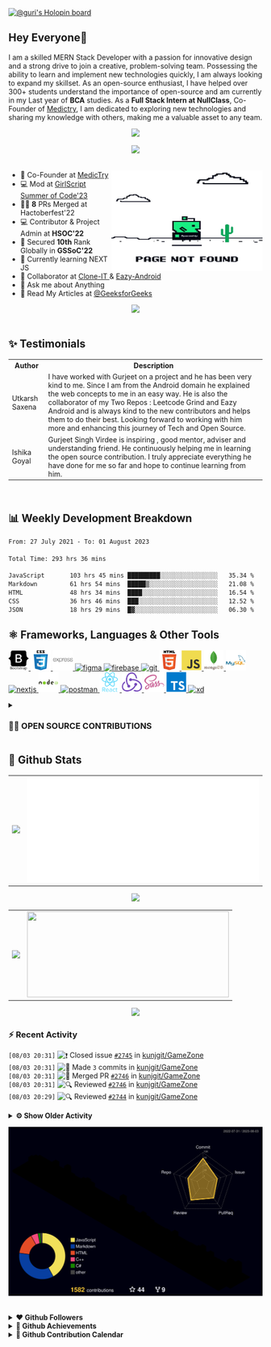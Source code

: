 [![@guri's Holopin board](https://holopin.io/api/user/board?user=guri)](https://holopin.io/@guri)

<!----------------------------------------------------------------ABOUT ME ----------------------------------------------------->

## Hey Everyone👋

I am a skilled MERN Stack Developer with a passion for innovative design and a strong drive to join a creative, problem-solving team. Possessing the ability to learn and implement new technologies quickly, I am always looking to expand my skillset. As an open-source enthusiast, I have helped over 300+ students understand the importance of open-source and am currently in my Last year of **BCA** studies. 
As a **Full Stack Intern at NullClass**, Co-Founder of [Medictry](https://www.linkedin.com/company/89489745), I am dedicated to exploring new technologies and sharing my knowledge with others, making me a valuable asset to any team.

<p align="center">
    <a href = "mailto: gurjeetsinghvirdee@gmail.com" target="_blank"><img src="https://img.shields.io/badge/gurjeetsinghvirdee@gmail.com-D74E43?style=for-the-badge&logo=gmail&logoColor=white"></a>
 </p>
 
<div align="center">
    <img src="https://api.visitorbadge.io/api/visitors?path=https%3A%2F%2Fgithub.com%2Fgurjeetsinghvirdee%2Fgurjeetsinghvirdee&label=VISITORS&labelColor=%23d9e3f0&countColor=%232ccce4"  width="150" />
</div>

<img src="https://www.animatedimages.org/data/media/562/animated-line-image-0111.gif" width="1000" height="2" />

<div>

<img align="right" height="200" width="300" src="https://raw.githubusercontent.com/gurjeetsinghvirdee/gurjeetsinghvirdee/main/giphy.webp" />
       <ul align="left">
            <li> 🏢 Co-Founder at <a href="https://www.linkedin.com/company/medictry/">MedicTry</a>
            <li> 💻 Mod at <a href="https://gssoc.girlscript.tech/"> GirlScript Summer of Code'23 </a></li>
            <li> 🧑‍💻 <strong>8</strong> PRs Merged at Hactoberfest'22 </li>
            <li> 💻 Contributor & Project Admin at <strong>HSOC'22</strong> </li>
            <li> 🎉 Secured <strong>10th</strong> Rank Globally in <strong>GSSoC'22</strong> </li>
            <li> 🏫 Currently learning NEXT JS </li>
            <li> 🤝 Collaborator at <a href="https://github.com/Rayman-Sodhi/Clone-IT"> Clone-IT </a> & <a href="https://github.com/utkarsh006/Eazy-Android"> Eazy-Android </a>
            </li>
            <li> 💬 Ask me about Anything </li>
            <li> 📕 Read My Articles at 
                <a href="https://auth.geeksforgeeks.org/user/gurjeetsinghvirdee/articles" target="_blank">@GeeksforGeeks</a>
            </li>
       </ul>  
</div>

<!--------------------------- Lanyard Profile--------------------------------->

<div align="center">        
    <a href="https://discord.com/users/916597112882495510"><img src="https://lanyard.cnrad.dev/api/916597112882495510" /></a>
</div>

<img src="https://www.animatedimages.org/data/media/562/animated-line-image-0111.gif" width="1000" height="2" />        
<!------------------------------------------TESTIMONIALS----------------------------------------------->
        
## ✨ Testimonials
        
<table>
  <tr>
    <th>Author</th>
    <th>Description</th>
  </tr>
  <tr>
    <td>Utkarsh Saxena</td>
    <td>I have worked with Gurjeet on a project and he has been very kind to me. Since I am from the Android domain he explained the web concepts to me in an easy way. He is also the collaborator of my Two Repos : Leetcode Grind and Eazy Android and is always kind to the new contributors and helps them to do their best. Looking forward to working with him more and enhancing this journey of Tech and Open Source.</td>
  </tr>
  <tr>
      <td>Ishika Goyal</td>
      <td>Gurjeet Singh Virdee is inspiring , good mentor, adviser and understanding friend. He continuously helping me in learning the open source contribution. I     truly appreciate everything he have done for me so far and hope to continue learning from him.</td>
  </tr>
</table>

<img src="https://www.animatedimages.org/data/media/562/animated-line-image-0111.gif" width="1000" height="2" />

<!-------------------------------------------------WAKA TIME---------------------------------------------------->

## 📊 Weekly Development Breakdown
  
<!--START_SECTION:waka-->

```txt
From: 27 July 2021 - To: 01 August 2023

Total Time: 293 hrs 36 mins

JavaScript       103 hrs 45 mins █████████░░░░░░░░░░░░░░░░   35.34 %
Markdown         61 hrs 54 mins  █████▒░░░░░░░░░░░░░░░░░░░   21.08 %
HTML             48 hrs 34 mins  ████░░░░░░░░░░░░░░░░░░░░░   16.54 %
CSS              36 hrs 46 mins  ███░░░░░░░░░░░░░░░░░░░░░░   12.52 %
JSON             18 hrs 29 mins  █▓░░░░░░░░░░░░░░░░░░░░░░░   06.30 %
```

<!--END_SECTION:waka--> 

<!---------------------------------Frameworks, Languages & Other Tools ------------------------------------->        
        
## ⚛️ Frameworks, Languages & Other Tools        
 
<p align="left"> 
    <a href="https://getbootstrap.com" target="_blank" rel="noreferrer"> <img src="https://raw.githubusercontent.com/devicons/devicon/master/icons/bootstrap/bootstrap-plain-wordmark.svg" alt="bootstrap" width="40" height="40"/> 
    </a> 
    <a href="https://www.w3schools.com/css/" target="_blank" rel="noreferrer"> <img src="https://raw.githubusercontent.com/devicons/devicon/master/icons/css3/css3-original-wordmark.svg" alt="css3" width="40" height="40"/> 
    </a> 
    <a href="https://expressjs.com" target="_blank" rel="noreferrer"> <img src="https://raw.githubusercontent.com/devicons/devicon/master/icons/express/express-original-wordmark.svg" alt="express" width="40" height="40"/> 
    </a> 
    <a href="https://www.figma.com/" target="_blank" rel="noreferrer"> <img src="https://www.vectorlogo.zone/logos/figma/figma-icon.svg" alt="figma" width="40" height="40"/> 
    </a> <a href="https://firebase.google.com/" target="_blank" rel="noreferrer"> <img src="https://www.vectorlogo.zone/logos/firebase/firebase-icon.svg" alt="firebase" width="40" height="40"/> 
    </a> 
    <a href="https://git-scm.com/" target="_blank" rel="noreferrer"> <img src="https://www.vectorlogo.zone/logos/git-scm/git-scm-icon.svg" alt="git" width="40" height="40"/> 
    </a> 
    <a href="https://www.w3.org/html/" target="_blank" rel="noreferrer"> <img src="https://raw.githubusercontent.com/devicons/devicon/master/icons/html5/html5-original-wordmark.svg" alt="html5" width="40" height="40"/> 
    </a> 
    <a href="https://developer.mozilla.org/en-US/docs/Web/JavaScript" target="_blank" rel="noreferrer"> <img src="https://raw.githubusercontent.com/devicons/devicon/master/icons/javascript/javascript-original.svg" alt="javascript" width="40" height="40"/> 
    </a> 
    <a href="https://www.mongodb.com/" target="_blank" rel="noreferrer"> <img src="https://raw.githubusercontent.com/devicons/devicon/master/icons/mongodb/mongodb-original-wordmark.svg" alt="mongodb" width="40" height="40"/> 
    </a> 
    <a href="https://www.mysql.com/" target="_blank" rel="noreferrer"> <img src="https://raw.githubusercontent.com/devicons/devicon/master/icons/mysql/mysql-original-wordmark.svg" alt="mysql" width="40" height="40"/> 
    </a> 
    <a href="https://nextjs.org/" target="_blank" rel="noreferrer"> <img src="https://cdn.worldvectorlogo.com/logos/nextjs-2.svg" alt="nextjs" width="40" height="40"/> 
    </a> 
    <a href="https://nodejs.org" target="_blank" rel="noreferrer"> <img src="https://raw.githubusercontent.com/devicons/devicon/master/icons/nodejs/nodejs-original-wordmark.svg" alt="nodejs" width="40" height="40"/> 
    </a> 
    <a href="https://postman.com" target="_blank" rel="noreferrer"> <img src="https://www.vectorlogo.zone/logos/getpostman/getpostman-icon.svg" alt="postman" width="40" height="40"/> 
    </a> 
    <a href="https://reactjs.org/" target="_blank" rel="noreferrer"> <img src="https://raw.githubusercontent.com/devicons/devicon/master/icons/react/react-original-wordmark.svg" alt="react" width="40" height="40"/> 
    </a> 
    <a href="https://redux.js.org" target="_blank" rel="noreferrer"> <img src="https://raw.githubusercontent.com/devicons/devicon/master/icons/redux/redux-original.svg" alt="redux" width="40" height="40"/> 
    </a> 
    <a href="https://sass-lang.com" target="_blank" rel="noreferrer"> <img src="https://raw.githubusercontent.com/devicons/devicon/master/icons/sass/sass-original.svg" alt="sass" width="40" height="40"/> 
    </a> 
    <a href="https://www.typescriptlang.org/" target="_blank" rel="noreferrer"> <img src="https://raw.githubusercontent.com/devicons/devicon/master/icons/typescript/typescript-original.svg" alt="typescript" width="40" height="40"/> 
    </a> 
    <a href="https://www.adobe.com/products/xd.html" target="_blank" rel="noreferrer"> <img src="https://cdn.worldvectorlogo.com/logos/adobe-xd.svg" alt="xd" width="40" height="40"/> 
    </a> 
</p>

<!---------------------- OPEN SOURCE CONTRIBUTIONS ---------------------->
        
<details>
    <summary><h3> 👨‍💻 OPEN SOURCE CONTRIBUTIONS</h3></summary>  
    
|S.No.|Open Source Program |Duration| Contribution |Role|Rewards|
|---------|--------|-------|-------|----|-----|    
| 1. | GirlScript Summer Of Code 2022 | 1st Mar - 31st May 2022 | [Click Here](https://docs.google.com/document/d/15t_iThcyiNgIuAUmTJ9Utjy1ccxwTGZXy_0n8VYsHLE/edit?usp=sharing) | Contributor | [Link](https://drive.google.com/drive/folders/1gYYFepBLm09uATAZ9_Nh34opop_0nfCi?usp=sharing) |    
| 2. | GirlScript Summer Of Code 2022 | 1st Mar - 31st May 2022 | [Bundli-Frontend](https://github.com/Ayush7614/Bundli-Frontend) & [WebDev-ProjectKart](https://github.com/khushi-purwar/WebDev-ProjectKart) | Mentor | [Link](https://drive.google.com/drive/folders/1d0gDnPh8gR8qU61g-fWLEhahhshR8PXh?usp=sharing) |
| 3. | GirlScript Summer Of Code 2022 | 1st Mar - 31st July 2022 | Discord Moderator, Managing participants <br> activity through out the program. | Technical Team | T-Shirt [Link](https://drive.google.com/drive/folders/1B2jDXyXA-L-XXypvaNzrpXRTVY7GW-04?usp=sharing) |
| 4. | Hack Club RAIT | 1st July - 30st September 2022 | [Click Here](https://docs.google.com/document/d/1_ZutQmDbGkuFsbypF2oX_jbmFMf7OV-X4kr8xVs5J0w) | Contributor | [Link](https://drive.google.com/file/d/1Km6kXQU3NWr8OkWnaHB7-vLfEjhffplE/view?usp=sharing) |
| 5. | Hacktoberfest | 1st October - 31st October 2022 | [Click Here](https://docs.google.com/document/d/1mv27yGR7-SsIDOinqsYDnFutXHG49awhzvZYaEna3rM) | Contributor | T-Shirt & Stickers | 
| 6. | HyperEdge WOB'23 | 1st Feb - 1st May | Discord Moderator, Managing Leaderboard | Managing Team | - |
| 7. | GirlScript Summer Of Code 2023 | 6th May - 03 July | Jarvis - Decentralised Expense Tracker, GameZone | Mentor | - |
| 8. | GirlScript Summer Of Code 2023 | 29 May  - Present | Managing the activity of PA, Mentors & Contributors throughout the program | Discord Mod | - |
    
</details>

<!------------------------------------------------------------ GITHUB STATS ------------------------------------------------------------------------>
        
## 💫 Github Stats

<table>    
<tr>
  <td align="center">
    <img width="400" src="https://github-readme-streak-stats.herokuapp.com/?user=gurjeetsinghvirdee&theme=synthwave" />
  </td>
  <td align="center">
    <img src="https://github.com/gurjeetsinghvirdee/gurjeetsinghvirdee/blob/main/metrics.plugin.isocalendar.svg" />
  </td>
</tr>
</table>

<div align="center">
    <img width="600" src="https://github-profile-trophy.vercel.app/?username=gurjeetsinghvirdee&theme=dracula&column=5" /> 
</div>

<table>    
<tr>
  <td align="center">
    <img width="400" src="https://github-readme-stats.vercel.app/api?username=gurjeetsinghvirdee&show_icons=true&theme=synthwave&include_all_commits=true" />
  </td>
  <td align="center">
    <img height="170" width="400" src="https://github-readme-stats.vercel.app/api/top-langs/?username=gurjeetsinghvirdee&layout=compact&theme=synthwave&langs_count=15" /> 
  </td>
</tr>
</table>

<div align="center">
  <img src="https://github-readme-activity-graph.vercel.app/graph?username=gurjeetsinghvirdee&theme=synthwave-84&true&hide_border=true" />
</div>
        
### ⚡ Recent Activity     
        
<!--START_SECTION:activity-->  
`[08/03 20:31]` <img alt="❗️" src="https://github.com/cheesits456/github-activity-readme/raw/master/icons/issue.png" align="top" height="18"> Closed issue [`#2745`](https://github.com//kunjgit/GameZone/issues/2745 '[New game]: Connect Four multiplayer game') in [kunjgit/GameZone](https://github.com/kunjgit/GameZone)  
`[08/03 20:31]` <img alt="📝" src="https://github.com/cheesits456/github-activity-readme/raw/master/icons/commit.png" align="top" height="18"> Made `3` commits in [kunjgit/GameZone](https://github.com/kunjgit/GameZone)  
`[08/03 20:31]` <img alt="🎉" src="https://github.com/cheesits456/github-activity-readme/raw/master/icons/merge.png" align="top" height="18"> Merged PR [`#2746`](https://github.com//kunjgit/GameZone/pull/2746 'Connect four new game') in [kunjgit/GameZone](https://github.com/kunjgit/GameZone)  
`[08/03 20:31]` <img alt="🔍" src="https://github.com/cheesits456/github-activity-readme/raw/master/icons/review.png" align="top" height="18"> Reviewed [`#2746`](https://github.com//kunjgit/GameZone/pull/2746 'Connect four new game') in [kunjgit/GameZone](https://github.com/kunjgit/GameZone)  
`[08/03 20:29]` <img alt="🔍" src="https://github.com/cheesits456/github-activity-readme/raw/master/icons/review.png" align="top" height="18"> Reviewed [`#2744`](https://github.com//kunjgit/GameZone/pull/2744 '[GSSoC\'23] : Memorization cards') in [kunjgit/GameZone](https://github.com/kunjgit/GameZone)  

<details><summary><b> ⚙️ Show Older Activity</b></summary>

`[08/03 20:29]` <img alt="🔍" src="https://github.com/cheesits456/github-activity-readme/raw/master/icons/review.png" align="top" height="18"> Reviewed [`#2744`](https://github.com//kunjgit/GameZone/pull/2744 '[GSSoC\'23] : Memorization cards') in [kunjgit/GameZone](https://github.com/kunjgit/GameZone)  
`[08/03 20:26]` <img alt="❗️" src="https://github.com/cheesits456/github-activity-readme/raw/master/icons/issue.png" align="top" height="18"> Closed issue [`#2741`](https://github.com//kunjgit/GameZone/issues/2741 '[Enhancement]: Hunt Your Card Game') in [kunjgit/GameZone](https://github.com/kunjgit/GameZone)  
`[08/03 20:26]` <img alt="📝" src="https://github.com/cheesits456/github-activity-readme/raw/master/icons/commit.png" align="top" height="18"> Made `2` commits in [kunjgit/GameZone](https://github.com/kunjgit/GameZone)  
`[08/03 20:26]` <img alt="🎉" src="https://github.com/cheesits456/github-activity-readme/raw/master/icons/merge.png" align="top" height="18"> Merged PR [`#2742`](https://github.com//kunjgit/GameZone/pull/2742 '[GSSoC\'23] Hunt Card Game Completed') in [kunjgit/GameZone](https://github.com/kunjgit/GameZone)  
`[08/03 20:26]` <img alt="🔍" src="https://github.com/cheesits456/github-activity-readme/raw/master/icons/review.png" align="top" height="18"> Reviewed [`#2742`](https://github.com//kunjgit/GameZone/pull/2742 '[GSSoC\'23] Hunt Card Game Completed') in [kunjgit/GameZone](https://github.com/kunjgit/GameZone)  
`[08/03 20:22]` <img alt="❗️" src="https://github.com/cheesits456/github-activity-readme/raw/master/icons/issue.png" align="top" height="18"> Closed issue [`#2736`](https://github.com//kunjgit/GameZone/issues/2736 '[Enhancement]: Enhancing Snake water game') in [kunjgit/GameZone](https://github.com/kunjgit/GameZone)  
`[08/03 20:22]` <img alt="📝" src="https://github.com/cheesits456/github-activity-readme/raw/master/icons/commit.png" align="top" height="18"> Made `2` commits in [kunjgit/GameZone](https://github.com/kunjgit/GameZone)  
`[08/03 20:22]` <img alt="🎉" src="https://github.com/cheesits456/github-activity-readme/raw/master/icons/merge.png" align="top" height="18"> Merged PR [`#2738`](https://github.com//kunjgit/GameZone/pull/2738 'Changes in snake water gun game') in [kunjgit/GameZone](https://github.com/kunjgit/GameZone)  
`[08/03 20:22]` <img alt="🔍" src="https://github.com/cheesits456/github-activity-readme/raw/master/icons/review.png" align="top" height="18"> Reviewed [`#2738`](https://github.com//kunjgit/GameZone/pull/2738 'Changes in snake water gun game') in [kunjgit/GameZone](https://github.com/kunjgit/GameZone)  
`[08/03 20:21]` <img alt="📝" src="https://github.com/cheesits456/github-activity-readme/raw/master/icons/commit.png" align="top" height="18"> Made `7` commits in [kunjgit/GameZone](https://github.com/kunjgit/GameZone)  
`[08/03 20:21]` <img alt="❗️" src="https://github.com/cheesits456/github-activity-readme/raw/master/icons/issue.png" align="top" height="18"> Closed issue [`#2637`](https://github.com//kunjgit/GameZone/issues/2637 '[New game]: Sky Dodge') in [kunjgit/GameZone](https://github.com/kunjgit/GameZone)  
`[08/03 20:21]` <img alt="🎉" src="https://github.com/cheesits456/github-activity-readme/raw/master/icons/merge.png" align="top" height="18"> Merged PR [`#2661`](https://github.com//kunjgit/GameZone/pull/2661 'Added Sky Dodge') in [kunjgit/GameZone](https://github.com/kunjgit/GameZone)  
`[08/03 20:21]` <img alt="📝" src="https://github.com/cheesits456/github-activity-readme/raw/master/icons/commit.png" align="top" height="18"> Made `3` commits in [kunjgit/GameZone](https://github.com/kunjgit/GameZone)  
`[08/03 20:21]` <img alt="❗️" src="https://github.com/cheesits456/github-activity-readme/raw/master/icons/issue.png" align="top" height="18"> Closed issue [`#2732`](https://github.com//kunjgit/GameZone/issues/2732 '[Documentation Bug]: workflow to add labels by analyzing titles of PR/Issues') in [kunjgit/GameZone](https://github.com/kunjgit/GameZone)  
`[08/03 20:21]` <img alt="🎉" src="https://github.com/cheesits456/github-activity-readme/raw/master/icons/merge.png" align="top" height="18"> Merged PR [`#2733`](https://github.com//kunjgit/GameZone/pull/2733 'Hack analyse title') in [kunjgit/GameZone](https://github.com/kunjgit/GameZone)  
`[08/03 20:20]` <img alt="🔍" src="https://github.com/cheesits456/github-activity-readme/raw/master/icons/review.png" align="top" height="18"> Reviewed [`#2733`](https://github.com//kunjgit/GameZone/pull/2733 'Hack analyse title') in [kunjgit/GameZone](https://github.com/kunjgit/GameZone)  
`[08/03 20:16]` <img alt="🔍" src="https://github.com/cheesits456/github-activity-readme/raw/master/icons/review.png" align="top" height="18"> Reviewed [`#2661`](https://github.com//kunjgit/GameZone/pull/2661 'Added Sky Dodge') in [kunjgit/GameZone](https://github.com/kunjgit/GameZone)  
`[08/03 06:45]` <img alt="❗️" src="https://github.com/cheesits456/github-activity-readme/raw/master/icons/issue.png" align="top" height="18"> Closed issue [`#2653`](https://github.com//kunjgit/GameZone/issues/2653 '[New game]: Musical floor game') in [kunjgit/GameZone](https://github.com/kunjgit/GameZone)  
`[08/03 06:45]` <img alt="📝" src="https://github.com/cheesits456/github-activity-readme/raw/master/icons/commit.png" align="top" height="18"> Made `7` commits in [kunjgit/GameZone](https://github.com/kunjgit/GameZone)  
`[08/03 06:45]` <img alt="🎉" src="https://github.com/cheesits456/github-activity-readme/raw/master/icons/merge.png" align="top" height="18"> Merged PR [`#2654`](https://github.com//kunjgit/GameZone/pull/2654 '# 2653 Musical Floor Game') in [kunjgit/GameZone](https://github.com/kunjgit/GameZone)  
`[08/03 06:44]` <img alt="🔍" src="https://github.com/cheesits456/github-activity-readme/raw/master/icons/review.png" align="top" height="18"> Reviewed [`#2654`](https://github.com//kunjgit/GameZone/pull/2654 '# 2653 Musical Floor Game') in [kunjgit/GameZone](https://github.com/kunjgit/GameZone)  
`[08/02 20:56]` <img alt="❗️" src="https://github.com/cheesits456/github-activity-readme/raw/master/icons/issue.png" align="top" height="18"> Closed issue [`#2703`](https://github.com//kunjgit/GameZone/issues/2703 '[Enhancement]: Black Jack new game') in [kunjgit/GameZone](https://github.com/kunjgit/GameZone)  
`[08/02 20:55]` <img alt="🗣" src="https://github.com/cheesits456/github-activity-readme/raw/master/icons/comment.png" align="top" height="18"> Commented on [`#2702`](https://github.com//kunjgit/GameZone/issues/2702 'chore: update workflow to add label and pre-commit message & remove node_modules directory') in [kunjgit/GameZone](https://github.com/kunjgit/GameZone)  
`[08/02 19:46]` <img alt="❗️" src="https://github.com/cheesits456/github-activity-readme/raw/master/icons/issue.png" align="top" height="18"> Closed issue [`#2725`](https://github.com//kunjgit/GameZone/issues/2725 '[New game]: Code Cracker Game') in [kunjgit/GameZone](https://github.com/kunjgit/GameZone)  
`[08/02 19:46]` <img alt="📝" src="https://github.com/cheesits456/github-activity-readme/raw/master/icons/commit.png" align="top" height="18"> Made `3` commits in [kunjgit/GameZone](https://github.com/kunjgit/GameZone)  
`[08/02 19:46]` <img alt="🎉" src="https://github.com/cheesits456/github-activity-readme/raw/master/icons/merge.png" align="top" height="18"> Merged PR [`#2727`](https://github.com//kunjgit/GameZone/pull/2727 '[GSSoC\'23] Code Cracker Game Ready') in [kunjgit/GameZone](https://github.com/kunjgit/GameZone)  
`[08/02 19:45]` <img alt="❗️" src="https://github.com/cheesits456/github-activity-readme/raw/master/icons/issue.png" align="top" height="18"> Closed issue [`#2722`](https://github.com//kunjgit/GameZone/issues/2722 '[Bug]: Squared lines ') in [kunjgit/GameZone](https://github.com/kunjgit/GameZone)  
`[08/02 19:45]` <img alt="📝" src="https://github.com/cheesits456/github-activity-readme/raw/master/icons/commit.png" align="top" height="18"> Made `2` commits in [kunjgit/GameZone](https://github.com/kunjgit/GameZone)  
`[08/02 19:45]` <img alt="🎉" src="https://github.com/cheesits456/github-activity-readme/raw/master/icons/merge.png" align="top" height="18"> Merged PR [`#2723`](https://github.com//kunjgit/GameZone/pull/2723 'Fix bug causing Squared Lines to not open') in [kunjgit/GameZone](https://github.com/kunjgit/GameZone)  
`[08/02 19:44]` <img alt="📝" src="https://github.com/cheesits456/github-activity-readme/raw/master/icons/commit.png" align="top" height="18"> Made `26` commits in [Avdhesh-Varshney/GameZone](https://github.com/Avdhesh-Varshney/GameZone)  
`[08/02 19:43]` <img alt="🔍" src="https://github.com/cheesits456/github-activity-readme/raw/master/icons/review.png" align="top" height="18"> Reviewed [`#2727`](https://github.com//kunjgit/GameZone/pull/2727 '[GSSoC\'23] Code Cracker Game Ready') in [kunjgit/GameZone](https://github.com/kunjgit/GameZone)  
`[08/02 19:41]` <img alt="🎉" src="https://github.com/cheesits456/github-activity-readme/raw/master/icons/merge.png" align="top" height="18"> Merged PR [`#2726`](https://github.com//kunjgit/GameZone/pull/2726 'Enhanced chrome dino game') in [kunjgit/GameZone](https://github.com/kunjgit/GameZone)  
`[08/02 19:41]` <img alt="📝" src="https://github.com/cheesits456/github-activity-readme/raw/master/icons/commit.png" align="top" height="18"> Made `2` commits in [kunjgit/GameZone](https://github.com/kunjgit/GameZone)  
`[08/02 19:41]` <img alt="❗️" src="https://github.com/cheesits456/github-activity-readme/raw/master/icons/issue.png" align="top" height="18"> Closed issue [`#2706`](https://github.com//kunjgit/GameZone/issues/2706 '[Enhancement]: Chrome_Dinosaur_Game') in [kunjgit/GameZone](https://github.com/kunjgit/GameZone)  
`[08/02 19:40]` <img alt="🔍" src="https://github.com/cheesits456/github-activity-readme/raw/master/icons/review.png" align="top" height="18"> Reviewed [`#2726`](https://github.com//kunjgit/GameZone/pull/2726 'Enhanced chrome dino game') in [kunjgit/GameZone](https://github.com/kunjgit/GameZone)  
`[08/02 19:38]` <img alt="🎉" src="https://github.com/cheesits456/github-activity-readme/raw/master/icons/merge.png" align="top" height="18"> Merged PR [`#2724`](https://github.com//kunjgit/GameZone/pull/2724 'New game added') in [kunjgit/GameZone](https://github.com/kunjgit/GameZone)  
`[08/02 19:38]` <img alt="❗️" src="https://github.com/cheesits456/github-activity-readme/raw/master/icons/issue.png" align="top" height="18"> Closed issue [`#2286`](https://github.com//kunjgit/GameZone/issues/2286 '[New game]: Know Your Country') in [kunjgit/GameZone](https://github.com/kunjgit/GameZone)  
`[08/02 19:38]` <img alt="📝" src="https://github.com/cheesits456/github-activity-readme/raw/master/icons/commit.png" align="top" height="18"> Made `3` commits in [kunjgit/GameZone](https://github.com/kunjgit/GameZone)  
`[08/02 19:38]` <img alt="📝" src="https://github.com/cheesits456/github-activity-readme/raw/master/icons/commit.png" align="top" height="18"> Made `21` commits in [KanchandeepK/GameZone](https://github.com/KanchandeepK/GameZone)  
`[08/02 19:37]` <img alt="🔍" src="https://github.com/cheesits456/github-activity-readme/raw/master/icons/review.png" align="top" height="18"> Reviewed [`#2724`](https://github.com//kunjgit/GameZone/pull/2724 'New game added') in [kunjgit/GameZone](https://github.com/kunjgit/GameZone)  
`[08/02 19:36]` <img alt="🗣" src="https://github.com/cheesits456/github-activity-readme/raw/master/icons/comment.png" align="top" height="18"> Commented on [`#2723`](https://github.com//kunjgit/GameZone/issues/2723 'Fix bug causing Squared Lines to not open') in [kunjgit/GameZone](https://github.com/kunjgit/GameZone)  
`[08/02 19:34]` <img alt="🔍" src="https://github.com/cheesits456/github-activity-readme/raw/master/icons/review.png" align="top" height="18"> Reviewed [`#2723`](https://github.com//kunjgit/GameZone/pull/2723 'Fix bug causing Squared Lines to not open') in [kunjgit/GameZone](https://github.com/kunjgit/GameZone)  
`[08/02 19:32]` <img alt="🔍" src="https://github.com/cheesits456/github-activity-readme/raw/master/icons/review.png" align="top" height="18"> Reviewed [`#839`](https://github.com//kunjgit/GameZone/pull/839 'Rubik\'s cube solving game added') in [kunjgit/GameZone](https://github.com/kunjgit/GameZone)  
`[08/02 19:23]` <img alt="❗️" src="https://github.com/cheesits456/github-activity-readme/raw/master/icons/issue.png" align="top" height="18"> Closed issue [`#2715`](https://github.com//kunjgit/GameZone/issues/2715 '[New game]: Color Blast Game') in [kunjgit/GameZone](https://github.com/kunjgit/GameZone)  
`[08/02 19:23]` <img alt="❌" src="https://github.com/cheesits456/github-activity-readme/raw/master/icons/pr-close.png" align="top" height="18"> Closed PR [`#2719`](https://github.com//kunjgit/GameZone/pull/2719 '[Color Blast Game] Added!') in [kunjgit/GameZone](https://github.com/kunjgit/GameZone)  
`[08/02 19:23]` <img alt="🔍" src="https://github.com/cheesits456/github-activity-readme/raw/master/icons/review.png" align="top" height="18"> Reviewed [`#2719`](https://github.com//kunjgit/GameZone/pull/2719 '[Color Blast Game] Added!') in [kunjgit/GameZone](https://github.com/kunjgit/GameZone)  
`[08/02 19:17]` <img alt="🔍" src="https://github.com/cheesits456/github-activity-readme/raw/master/icons/review.png" align="top" height="18"> Reviewed [`#2713`](https://github.com//kunjgit/GameZone/pull/2713 '[Documentation Bug]: Many entries in README.md were duplicate and was not up to date. [gssoc23]') in [kunjgit/GameZone](https://github.com/kunjgit/GameZone)  
`[08/02 19:06]` <img alt="❌" src="https://github.com/cheesits456/github-activity-readme/raw/master/icons/pr-close.png" align="top" height="18"> Closed PR [`#2708`](https://github.com//kunjgit/GameZone/pull/2708 'Squid game') in [kunjgit/GameZone](https://github.com/kunjgit/GameZone)  
`[08/02 19:06]` <img alt="🗣" src="https://github.com/cheesits456/github-activity-readme/raw/master/icons/comment.png" align="top" height="18"> Commented on [`#2708`](https://github.com//kunjgit/GameZone/issues/2708 'Squid game') in [kunjgit/GameZone](https://github.com/kunjgit/GameZone)  
`[08/02 19:04]` <img alt="❌" src="https://github.com/cheesits456/github-activity-readme/raw/master/icons/pr-close.png" align="top" height="18"> Closed PR [`#2705`](https://github.com//kunjgit/GameZone/pull/2705 '2703 made the game') in [kunjgit/GameZone](https://github.com/kunjgit/GameZone)  
`[08/02 19:04]` <img alt="🔍" src="https://github.com/cheesits456/github-activity-readme/raw/master/icons/review.png" align="top" height="18"> Reviewed [`#2705`](https://github.com//kunjgit/GameZone/pull/2705 '2703 made the game') in [kunjgit/GameZone](https://github.com/kunjgit/GameZone)  
`[08/02 18:59]` <img alt="❗️" src="https://github.com/cheesits456/github-activity-readme/raw/master/icons/issue.png" align="top" height="18"> Closed issue [`#2597`](https://github.com//kunjgit/GameZone/issues/2597 '[Documentation Bug]: update dependabot workflow and remove node_modules from codebase') in [kunjgit/GameZone](https://github.com/kunjgit/GameZone)  
`[08/02 18:59]` <img alt="📝" src="https://github.com/cheesits456/github-activity-readme/raw/master/icons/commit.png" align="top" height="18"> Made `3` commits in [kunjgit/GameZone](https://github.com/kunjgit/GameZone)  
`[08/02 18:59]` <img alt="🎉" src="https://github.com/cheesits456/github-activity-readme/raw/master/icons/merge.png" align="top" height="18"> Merged PR [`#2702`](https://github.com//kunjgit/GameZone/pull/2702 'chore: update workflow to add label and pre-commit message & remove node_modules directory') in [kunjgit/GameZone](https://github.com/kunjgit/GameZone)  
`[08/02 18:58]` <img alt="🔍" src="https://github.com/cheesits456/github-activity-readme/raw/master/icons/review.png" align="top" height="18"> Reviewed [`#2702`](https://github.com//kunjgit/GameZone/pull/2702 'chore: update workflow to add label and pre-commit message & remove node_modules directory') in [kunjgit/GameZone](https://github.com/kunjgit/GameZone)  
`[08/02 18:57]` <img alt="📝" src="https://github.com/cheesits456/github-activity-readme/raw/master/icons/commit.png" align="top" height="18"> Made `4` commits in [kunjgit/GameZone](https://github.com/kunjgit/GameZone)  
`[08/02 18:57]` <img alt="❗️" src="https://github.com/cheesits456/github-activity-readme/raw/master/icons/issue.png" align="top" height="18"> Closed issue [`#2674`](https://github.com//kunjgit/GameZone/issues/2674 '[Bug]: back to top button animates on hover') in [kunjgit/GameZone](https://github.com/kunjgit/GameZone)  
`[08/02 18:57]` <img alt="🎉" src="https://github.com/cheesits456/github-activity-readme/raw/master/icons/merge.png" align="top" height="18"> Merged PR [`#2682`](https://github.com//kunjgit/GameZone/pull/2682 'animated scrolltBug') in [kunjgit/GameZone](https://github.com/kunjgit/GameZone)  
`[08/02 18:56]` <img alt="🔍" src="https://github.com/cheesits456/github-activity-readme/raw/master/icons/review.png" align="top" height="18"> Reviewed [`#2682`](https://github.com//kunjgit/GameZone/pull/2682 'animated scrolltBug') in [kunjgit/GameZone](https://github.com/kunjgit/GameZone)  
`[08/02 18:56]` <img alt="📝" src="https://github.com/cheesits456/github-activity-readme/raw/master/icons/commit.png" align="top" height="18"> Made `6` commits in [kunjgit/GameZone](https://github.com/kunjgit/GameZone)  
`[08/02 18:56]` <img alt="❗️" src="https://github.com/cheesits456/github-activity-readme/raw/master/icons/issue.png" align="top" height="18"> Closed issue [`#2680`](https://github.com//kunjgit/GameZone/issues/2680 '[New game]: Othello Game') in [kunjgit/GameZone](https://github.com/kunjgit/GameZone)  
`[08/02 18:56]` <img alt="🎉" src="https://github.com/cheesits456/github-activity-readme/raw/master/icons/merge.png" align="top" height="18"> Merged PR [`#2681`](https://github.com//kunjgit/GameZone/pull/2681 'Added Othello Game') in [kunjgit/GameZone](https://github.com/kunjgit/GameZone)  
`[08/02 18:55]` <img alt="🔍" src="https://github.com/cheesits456/github-activity-readme/raw/master/icons/review.png" align="top" height="18"> Reviewed [`#2681`](https://github.com//kunjgit/GameZone/pull/2681 'Added Othello Game') in [kunjgit/GameZone](https://github.com/kunjgit/GameZone)  
`[08/02 18:55]` <img alt="📝" src="https://github.com/cheesits456/github-activity-readme/raw/master/icons/commit.png" align="top" height="18"> Made `10` commits in [sujanrupu/GameZone](https://github.com/sujanrupu/GameZone)  
`[08/02 18:50]` <img alt="❗️" src="https://github.com/cheesits456/github-activity-readme/raw/master/icons/issue.png" align="top" height="18"> Closed issue [`#2604`](https://github.com//kunjgit/GameZone/issues/2604 '[New game]: Elephant Taco Game') in [kunjgit/GameZone](https://github.com/kunjgit/GameZone)  
`[08/02 18:49]` <img alt="❌" src="https://github.com/cheesits456/github-activity-readme/raw/master/icons/pr-close.png" align="top" height="18"> Closed PR [`#2673`](https://github.com//kunjgit/GameZone/pull/2673 'Added Elephant Taco Game') in [kunjgit/GameZone](https://github.com/kunjgit/GameZone)  
`[08/02 18:49]` <img alt="🔍" src="https://github.com/cheesits456/github-activity-readme/raw/master/icons/review.png" align="top" height="18"> Reviewed [`#2673`](https://github.com//kunjgit/GameZone/pull/2673 'Added Elephant Taco Game') in [kunjgit/GameZone](https://github.com/kunjgit/GameZone)  
`[08/02 18:46]` <img alt="🔍" src="https://github.com/cheesits456/github-activity-readme/raw/master/icons/review.png" align="top" height="18"> Reviewed [`#2661`](https://github.com//kunjgit/GameZone/pull/2661 'Added Sky Dodge') in [kunjgit/GameZone](https://github.com/kunjgit/GameZone)  
`[08/02 18:44]` <img alt="❗️" src="https://github.com/cheesits456/github-activity-readme/raw/master/icons/issue.png" align="top" height="18"> Closed issue [`#2598`](https://github.com//kunjgit/GameZone/issues/2598 '[New game]: The Cube ') in [kunjgit/GameZone](https://github.com/kunjgit/GameZone)  
`[08/02 18:44]` <img alt="❌" src="https://github.com/cheesits456/github-activity-readme/raw/master/icons/pr-close.png" align="top" height="18"> Closed PR [`#2615`](https://github.com//kunjgit/GameZone/pull/2615 'Added The Cube game') in [kunjgit/GameZone](https://github.com/kunjgit/GameZone)  
`[08/02 18:44]` <img alt="🔍" src="https://github.com/cheesits456/github-activity-readme/raw/master/icons/review.png" align="top" height="18"> Reviewed [`#2615`](https://github.com//kunjgit/GameZone/pull/2615 'Added The Cube game') in [kunjgit/GameZone](https://github.com/kunjgit/GameZone)  
`[08/02 18:31]` <img alt="🔍" src="https://github.com/cheesits456/github-activity-readme/raw/master/icons/review.png" align="top" height="18"> Reviewed [`#2613`](https://github.com//kunjgit/GameZone/pull/2613 'Added 3D Car Racing Game Project') in [kunjgit/GameZone](https://github.com/kunjgit/GameZone)  
`[08/02 18:29]` <img alt="🗣" src="https://github.com/cheesits456/github-activity-readme/raw/master/icons/comment.png" align="top" height="18"> Commented on [`#2613`](https://github.com//kunjgit/GameZone/issues/2613 'Added 3D Car Racing Game Project') in [kunjgit/GameZone](https://github.com/kunjgit/GameZone)  
`[08/02 18:25]` <img alt="❗️" src="https://github.com/cheesits456/github-activity-readme/raw/master/icons/issue.png" align="top" height="18"> Closed issue [`#2622`](https://github.com//kunjgit/GameZone/issues/2622 '[Enhancement]: Background of Country Guesser Game') in [kunjgit/GameZone](https://github.com/kunjgit/GameZone)  
`[08/02 18:25]` <img alt="📝" src="https://github.com/cheesits456/github-activity-readme/raw/master/icons/commit.png" align="top" height="18"> Made `2` commits in [kunjgit/GameZone](https://github.com/kunjgit/GameZone)  
`[08/02 18:25]` <img alt="🎉" src="https://github.com/cheesits456/github-activity-readme/raw/master/icons/merge.png" align="top" height="18"> Merged PR [`#2624`](https://github.com//kunjgit/GameZone/pull/2624 'Country-Guesser Game changed') in [kunjgit/GameZone](https://github.com/kunjgit/GameZone)  
`[08/02 18:24]` <img alt="📝" src="https://github.com/cheesits456/github-activity-readme/raw/master/icons/commit.png" align="top" height="18"> Made `8` commits in [PVBharadwaj/GameZone](https://github.com/PVBharadwaj/GameZone)  
`[08/02 18:21]` <img alt="🔍" src="https://github.com/cheesits456/github-activity-readme/raw/master/icons/review.png" align="top" height="18"> Reviewed [`#2654`](https://github.com//kunjgit/GameZone/pull/2654 '# 2653 Musical Floor Game') in [kunjgit/GameZone](https://github.com/kunjgit/GameZone)  
`[08/02 18:00]` <img alt="❗️" src="https://github.com/cheesits456/github-activity-readme/raw/master/icons/issue.png" align="top" height="18"> Closed issue [`#2633`](https://github.com//kunjgit/GameZone/issues/2633 '[New game]: Haunted Mansion Mystery') in [kunjgit/GameZone](https://github.com/kunjgit/GameZone)  
`[08/02 18:00]` <img alt="📝" src="https://github.com/cheesits456/github-activity-readme/raw/master/icons/commit.png" align="top" height="18"> Made `5` commits in [kunjgit/GameZone](https://github.com/kunjgit/GameZone)  
`[08/02 18:00]` <img alt="🎉" src="https://github.com/cheesits456/github-activity-readme/raw/master/icons/merge.png" align="top" height="18"> Merged PR [`#2634`](https://github.com//kunjgit/GameZone/pull/2634 'Haunted Mansion Mystery') in [kunjgit/GameZone](https://github.com/kunjgit/GameZone)  
`[08/02 18:00]` <img alt="🔍" src="https://github.com/cheesits456/github-activity-readme/raw/master/icons/review.png" align="top" height="18"> Reviewed [`#2634`](https://github.com//kunjgit/GameZone/pull/2634 'Haunted Mansion Mystery') in [kunjgit/GameZone](https://github.com/kunjgit/GameZone)  
`[08/01 11:41]` <img alt="❗️" src="https://github.com/cheesits456/github-activity-readme/raw/master/icons/issue.png" align="top" height="18"> Closed issue [`#2683`](https://github.com//kunjgit/GameZone/issues/2683 '[New game]: A amazing game to roll and freeze the selcted dice to make all dice same in minimum time and to beat our best score') in [kunjgit/GameZone](https://github.com/kunjgit/GameZone)  
`[08/01 11:41]` <img alt="📝" src="https://github.com/cheesits456/github-activity-readme/raw/master/icons/commit.png" align="top" height="18"> Made `9` commits in [kunjgit/GameZone](https://github.com/kunjgit/GameZone)  
`[08/01 11:41]` <img alt="🎉" src="https://github.com/cheesits456/github-activity-readme/raw/master/icons/merge.png" align="top" height="18"> Merged PR [`#2688`](https://github.com//kunjgit/GameZone/pull/2688 'Game') in [kunjgit/GameZone](https://github.com/kunjgit/GameZone)  
`[08/01 11:41]` <img alt="🔍" src="https://github.com/cheesits456/github-activity-readme/raw/master/icons/review.png" align="top" height="18"> Reviewed [`#2688`](https://github.com//kunjgit/GameZone/pull/2688 'Game') in [kunjgit/GameZone](https://github.com/kunjgit/GameZone)  
`[08/01 11:17]` <img alt="❗️" src="https://github.com/cheesits456/github-activity-readme/raw/master/icons/issue.png" align="top" height="18"> Closed issue [`#2699`](https://github.com//kunjgit/GameZone/issues/2699 '[Bug]: Correcting name convention of many games in the Repo and also updating the README.md [gssoc23]') in [kunjgit/GameZone](https://github.com/kunjgit/GameZone)  
`[08/01 11:17]` <img alt="📝" src="https://github.com/cheesits456/github-activity-readme/raw/master/icons/commit.png" align="top" height="18"> Made `2` commits in [kunjgit/GameZone](https://github.com/kunjgit/GameZone)  
`[08/01 11:17]` <img alt="🎉" src="https://github.com/cheesits456/github-activity-readme/raw/master/icons/merge.png" align="top" height="18"> Merged PR [`#2701`](https://github.com//kunjgit/GameZone/pull/2701 '[Bug]: Correcting name convention of many games in the Repo and also updating the README.md [gssoc23]') in [kunjgit/GameZone](https://github.com/kunjgit/GameZone)  
`[08/01 11:17]` <img alt="🔍" src="https://github.com/cheesits456/github-activity-readme/raw/master/icons/review.png" align="top" height="18"> Reviewed [`#2701`](https://github.com//kunjgit/GameZone/pull/2701 '[Bug]: Correcting name convention of many games in the Repo and also updating the README.md [gssoc23]') in [kunjgit/GameZone](https://github.com/kunjgit/GameZone)  
`[08/01 10:43]` <img alt="🗣" src="https://github.com/cheesits456/github-activity-readme/raw/master/icons/comment.png" align="top" height="18"> Commented on [`#2597`](https://github.com//kunjgit/GameZone/issues/2597 '[Documentation Bug]: update dependabot workflow and remove node_modules from codebase') in [kunjgit/GameZone](https://github.com/kunjgit/GameZone)  
`[08/01 10:33]` <img alt="🔍" src="https://github.com/cheesits456/github-activity-readme/raw/master/icons/review.png" align="top" height="18"> Reviewed [`#2688`](https://github.com//kunjgit/GameZone/pull/2688 'Game') in [kunjgit/GameZone](https://github.com/kunjgit/GameZone)  
`[08/01 10:32]` <img alt="📝" src="https://github.com/cheesits456/github-activity-readme/raw/master/icons/commit.png" align="top" height="18"> Made `5` commits in [kunjgit/GameZone](https://github.com/kunjgit/GameZone)  
`[08/01 10:32]` <img alt="❗️" src="https://github.com/cheesits456/github-activity-readme/raw/master/icons/issue.png" align="top" height="18"> Closed issue [`#2690`](https://github.com//kunjgit/GameZone/issues/2690 '[New game]: Word Blitz') in [kunjgit/GameZone](https://github.com/kunjgit/GameZone)  
`[08/01 10:32]` <img alt="🎉" src="https://github.com/cheesits456/github-activity-readme/raw/master/icons/merge.png" align="top" height="18"> Merged PR [`#2691`](https://github.com//kunjgit/GameZone/pull/2691 'Word blitz') in [kunjgit/GameZone](https://github.com/kunjgit/GameZone)  
`[08/01 10:32]` <img alt="🔍" src="https://github.com/cheesits456/github-activity-readme/raw/master/icons/review.png" align="top" height="18"> Reviewed [`#2691`](https://github.com//kunjgit/GameZone/pull/2691 'Word blitz') in [kunjgit/GameZone](https://github.com/kunjgit/GameZone)  
`[08/01 10:26]` <img alt="🔍" src="https://github.com/cheesits456/github-activity-readme/raw/master/icons/review.png" align="top" height="18"> Reviewed [`#2688`](https://github.com//kunjgit/GameZone/pull/2688 'Game') in [kunjgit/GameZone](https://github.com/kunjgit/GameZone)  
`[08/01 10:15]` <img alt="🔍" src="https://github.com/cheesits456/github-activity-readme/raw/master/icons/review.png" align="top" height="18"> Reviewed [`#2691`](https://github.com//kunjgit/GameZone/pull/2691 'Word blitz') in [kunjgit/GameZone](https://github.com/kunjgit/GameZone)  
`[08/01 09:47]` <img alt="🗣" src="https://github.com/cheesits456/github-activity-readme/raw/master/icons/comment.png" align="top" height="18"> Commented on [`#573`](https://github.com//amupedia2021/Project-Amupedia/issues/573 'added effect in OUR SERVICES section') in [amupedia2021/Project-Amupedia](https://github.com/amupedia2021/Project-Amupedia)  
`[08/01 09:23]` <img alt="📝" src="https://github.com/cheesits456/github-activity-readme/raw/master/icons/commit.png" align="top" height="18"> Made `2` commits in [kunjgit/GameZone](https://github.com/kunjgit/GameZone)  
`[08/01 09:23]` <img alt="❗️" src="https://github.com/cheesits456/github-activity-readme/raw/master/icons/issue.png" align="top" height="18"> Closed issue [`#2696`](https://github.com//kunjgit/GameZone/issues/2696 '[Bug]: Correcting name convention of many games in the Repo and also updating the README.md [gssoc23]') in [kunjgit/GameZone](https://github.com/kunjgit/GameZone)  
`[08/01 09:23]` <img alt="🎉" src="https://github.com/cheesits456/github-activity-readme/raw/master/icons/merge.png" align="top" height="18"> Merged PR [`#2698`](https://github.com//kunjgit/GameZone/pull/2698 '[Bug]: Correcting name convention of many games in the Repo and also updating the README.md [gssoc23]') in [kunjgit/GameZone](https://github.com/kunjgit/GameZone)  
`[08/01 09:23]` <img alt="🔍" src="https://github.com/cheesits456/github-activity-readme/raw/master/icons/review.png" align="top" height="18"> Reviewed [`#2698`](https://github.com//kunjgit/GameZone/pull/2698 '[Bug]: Correcting name convention of many games in the Repo and also updating the README.md [gssoc23]') in [kunjgit/GameZone](https://github.com/kunjgit/GameZone)  
`[08/01 06:17]` <img alt="📝" src="https://github.com/cheesits456/github-activity-readme/raw/master/icons/commit.png" align="top" height="18"> Made `2` commits in [kunjgit/GameZone](https://github.com/kunjgit/GameZone)  
`[08/01 06:17]` <img alt="🎉" src="https://github.com/cheesits456/github-activity-readme/raw/master/icons/merge.png" align="top" height="18"> Merged PR [`#2672`](https://github.com//kunjgit/GameZone/pull/2672 '[Bug]: Three games have been named Color Matcher, Correcting there names. [gssoc23]') in [kunjgit/GameZone](https://github.com/kunjgit/GameZone)  
`[08/01 06:17]` <img alt="❗️" src="https://github.com/cheesits456/github-activity-readme/raw/master/icons/issue.png" align="top" height="18"> Closed issue [`#2663`](https://github.com//kunjgit/GameZone/issues/2663 '[Bug]: Three games have been named Color Matcher, Correcting there names. [gssoc23]') in [kunjgit/GameZone](https://github.com/kunjgit/GameZone)  
`[08/01 06:17]` <img alt="🔍" src="https://github.com/cheesits456/github-activity-readme/raw/master/icons/review.png" align="top" height="18"> Reviewed [`#2672`](https://github.com//kunjgit/GameZone/pull/2672 '[Bug]: Three games have been named Color Matcher, Correcting there names. [gssoc23]') in [kunjgit/GameZone](https://github.com/kunjgit/GameZone)  
`[08/01 06:16]` <img alt="❗️" src="https://github.com/cheesits456/github-activity-readme/raw/master/icons/issue.png" align="top" height="18"> Closed issue [`#2668`](https://github.com//kunjgit/GameZone/issues/2668 '[New game]: Quizify') in [kunjgit/GameZone](https://github.com/kunjgit/GameZone)  
`[08/01 06:16]` <img alt="📝" src="https://github.com/cheesits456/github-activity-readme/raw/master/icons/commit.png" align="top" height="18"> Made `3` commits in [kunjgit/GameZone](https://github.com/kunjgit/GameZone)  
`[08/01 06:16]` <img alt="🎉" src="https://github.com/cheesits456/github-activity-readme/raw/master/icons/merge.png" align="top" height="18"> Merged PR [`#2669`](https://github.com//kunjgit/GameZone/pull/2669 'Quizify') in [kunjgit/GameZone](https://github.com/kunjgit/GameZone)  
`[08/01 06:16]` <img alt="🔍" src="https://github.com/cheesits456/github-activity-readme/raw/master/icons/review.png" align="top" height="18"> Reviewed [`#2669`](https://github.com//kunjgit/GameZone/pull/2669 'Quizify') in [kunjgit/GameZone](https://github.com/kunjgit/GameZone)  
`[07/31 21:49]` <img alt="❗️" src="https://github.com/cheesits456/github-activity-readme/raw/master/icons/issue.png" align="top" height="18"> Closed issue [`#2689`](https://github.com//kunjgit/GameZone/issues/2689 '[Bug]: ') in [kunjgit/GameZone](https://github.com/kunjgit/GameZone)  
`[07/31 21:49]` <img alt="📝" src="https://github.com/cheesits456/github-activity-readme/raw/master/icons/commit.png" align="top" height="18"> Made `4` commits in [kunjgit/GameZone](https://github.com/kunjgit/GameZone)  
`[07/31 21:49]` <img alt="🎉" src="https://github.com/cheesits456/github-activity-readme/raw/master/icons/merge.png" align="top" height="18"> Merged PR [`#2695`](https://github.com//kunjgit/GameZone/pull/2695 'Search container focus') in [kunjgit/GameZone](https://github.com/kunjgit/GameZone)  
`[07/31 21:48]` <img alt="🔍" src="https://github.com/cheesits456/github-activity-readme/raw/master/icons/review.png" align="top" height="18"> Reviewed [`#2695`](https://github.com//kunjgit/GameZone/pull/2695 'Search container focus') in [kunjgit/GameZone](https://github.com/kunjgit/GameZone)  
`[07/31 21:47]` <img alt="📝" src="https://github.com/cheesits456/github-activity-readme/raw/master/icons/commit.png" align="top" height="18"> Made `2` commits in [kunjgit/GameZone](https://github.com/kunjgit/GameZone)  
`[07/31 21:47]` <img alt="❗️" src="https://github.com/cheesits456/github-activity-readme/raw/master/icons/issue.png" align="top" height="18"> Closed issue [`#2660`](https://github.com//kunjgit/GameZone/issues/2660 '[New game]: Bash a mole game') in [kunjgit/GameZone](https://github.com/kunjgit/GameZone)  
`[07/31 21:47]` <img alt="🎉" src="https://github.com/cheesits456/github-activity-readme/raw/master/icons/merge.png" align="top" height="18"> Merged PR [`#2665`](https://github.com//kunjgit/GameZone/pull/2665 'Added Bash mole game [Gssoc\'23]') in [kunjgit/GameZone](https://github.com/kunjgit/GameZone)  
`[07/31 21:46]` <img alt="🔍" src="https://github.com/cheesits456/github-activity-readme/raw/master/icons/review.png" align="top" height="18"> Reviewed [`#2665`](https://github.com//kunjgit/GameZone/pull/2665 'Added Bash mole game [Gssoc\'23]') in [kunjgit/GameZone](https://github.com/kunjgit/GameZone)  
`[07/31 21:44]` <img alt="🔍" src="https://github.com/cheesits456/github-activity-readme/raw/master/icons/review.png" align="top" height="18"> Reviewed [`#2669`](https://github.com//kunjgit/GameZone/pull/2669 'Quizify') in [kunjgit/GameZone](https://github.com/kunjgit/GameZone)  
`[07/31 19:01]` <img alt="❗️" src="https://github.com/cheesits456/github-activity-readme/raw/master/icons/issue.png" align="top" height="18"> Closed issue [`#2684`](https://github.com//kunjgit/GameZone/issues/2684 '[New game]: Puzzle Game (Avengers)') in [kunjgit/GameZone](https://github.com/kunjgit/GameZone)  
`[07/31 19:01]` <img alt="📝" src="https://github.com/cheesits456/github-activity-readme/raw/master/icons/commit.png" align="top" height="18"> Made `5` commits in [kunjgit/GameZone](https://github.com/kunjgit/GameZone)  
`[07/31 19:01]` <img alt="🎉" src="https://github.com/cheesits456/github-activity-readme/raw/master/icons/merge.png" align="top" height="18"> Merged PR [`#2687`](https://github.com//kunjgit/GameZone/pull/2687 'Avengers Puzzle Game added!') in [kunjgit/GameZone](https://github.com/kunjgit/GameZone)  
`[07/31 18:59]` <img alt="🔍" src="https://github.com/cheesits456/github-activity-readme/raw/master/icons/review.png" align="top" height="18"> Reviewed [`#2687`](https://github.com//kunjgit/GameZone/pull/2687 'Avengers Puzzle Game added!') in [kunjgit/GameZone](https://github.com/kunjgit/GameZone)  
`[07/31 18:42]` <img alt="❗️" src="https://github.com/cheesits456/github-activity-readme/raw/master/icons/issue.png" align="top" height="18"> Closed issue [`#2670`](https://github.com//kunjgit/GameZone/issues/2670 '[Enhancement]: Avoider Game') in [kunjgit/GameZone](https://github.com/kunjgit/GameZone)  
`[07/31 18:42]` <img alt="📝" src="https://github.com/cheesits456/github-activity-readme/raw/master/icons/commit.png" align="top" height="18"> Made `2` commits in [kunjgit/GameZone](https://github.com/kunjgit/GameZone)  
`[07/31 18:42]` <img alt="🎉" src="https://github.com/cheesits456/github-activity-readme/raw/master/icons/merge.png" align="top" height="18"> Merged PR [`#2671`](https://github.com//kunjgit/GameZone/pull/2671 '[GSSoC\'23] Avoider Game Enhancement completed') in [kunjgit/GameZone](https://github.com/kunjgit/GameZone)  
`[07/31 18:37]` <img alt="🔍" src="https://github.com/cheesits456/github-activity-readme/raw/master/icons/review.png" align="top" height="18"> Reviewed [`#2671`](https://github.com//kunjgit/GameZone/pull/2671 '[GSSoC\'23] Avoider Game Enhancement completed') in [kunjgit/GameZone](https://github.com/kunjgit/GameZone)  
`[07/31 18:36]` <img alt="⭐" src="https://github.com/cheesits456/github-activity-readme/raw/master/icons/star.png" align="top" height="18"> Starred [sequelize/sequelize](https://github.com/sequelize/sequelize)  
`[07/30 18:39]` <img alt="📝" src="https://github.com/cheesits456/github-activity-readme/raw/master/icons/commit.png" align="top" height="18"> Made `1` commit in [gurjeetsinghvirdee/gurjeetsinghvirdee](https://github.com/gurjeetsinghvirdee/gurjeetsinghvirdee)  
`[07/29 17:12]` <img alt="❗️" src="https://github.com/cheesits456/github-activity-readme/raw/master/icons/issue.png" align="top" height="18"> Closed issue [`#2603`](https://github.com//kunjgit/GameZone/issues/2603 '[Enhancement]: Update styling and other stuff of hit the target game') in [kunjgit/GameZone](https://github.com/kunjgit/GameZone)  
`[07/29 17:12]` <img alt="📝" src="https://github.com/cheesits456/github-activity-readme/raw/master/icons/commit.png" align="top" height="18"> Made `4` commits in [kunjgit/GameZone](https://github.com/kunjgit/GameZone)  
`[07/29 17:12]` <img alt="🎉" src="https://github.com/cheesits456/github-activity-readme/raw/master/icons/merge.png" align="top" height="18"> Merged PR [`#2662`](https://github.com//kunjgit/GameZone/pull/2662 'Updateed the game styling so now it looks better also imporved functionality') in [kunjgit/GameZone](https://github.com/kunjgit/GameZone)  
`[07/29 17:11]` <img alt="🔍" src="https://github.com/cheesits456/github-activity-readme/raw/master/icons/review.png" align="top" height="18"> Reviewed [`#2662`](https://github.com//kunjgit/GameZone/pull/2662 'Updateed the game styling so now it looks better also imporved functionality') in [kunjgit/GameZone](https://github.com/kunjgit/GameZone)  
`[07/29 17:10]` <img alt="🔍" src="https://github.com/cheesits456/github-activity-readme/raw/master/icons/review.png" align="top" height="18"> Reviewed [`#2624`](https://github.com//kunjgit/GameZone/pull/2624 'Country-Guesser Game changed') in [kunjgit/GameZone](https://github.com/kunjgit/GameZone)  

</details>
<!--END_SECTION:activity-->

<!--------------------------------------------- 3D Contribution Graph -------------------------------------------->

![](./profile-3d-contrib/profile-night-rainbow.svg)

<img src="https://www.animatedimages.org/data/media/562/animated-line-image-0111.gif" width="1000" height="2" />
       
<!---------------------------------------------- Some More Stats ------------------------------------------------->       
       
<details>
  <summary> <b> ❤️ Github Followers </b> </summary>
    <img src="https://github.com/gurjeetsinghvirdee/gurjeetsinghvirdee/blob/main/metrics.plugin.people.followers.svg" />
</details>   

<details>
  <summary> <b> 🦾 Github Achievements </b> </summary>
    <img src="https://github.com/gurjeetsinghvirdee/gurjeetsinghvirdee/blob/main/metrics.plugin.achievements.svg" />
</details>

<details>
  <summary> <b> 📆 Github Contribution Calendar </b></summary>
    <img src="https://github.com/gurjeetsinghvirdee/gurjeetsinghvirdee/blob/main/github-metrics.svg" />
</details>

<img src="https://www.animatedimages.org/data/media/562/animated-line-image-0111.gif" width="1000" height="2" />
